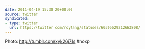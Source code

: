 ```yaml
---
date: 2011-04-19 15:38:20+00:00
source: twitter
syndicated:
- type: twitter
  url: https://twitter.com/roytang/statuses/60366629212663808/
---
```


Photo: http://tumblr.com/xyk26j7lls #noxp